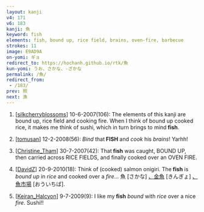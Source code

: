 ```yaml
---
layout: kanji
v4: 171
v6: 183
kanji: 魚
keyword: fish
elements: fish, bound up, rice field, brains, oven-fire, barbecue
strokes: 11
image: E9AD9A
on-yomi: ギョ
redirect_to: https://hochanh.github.io/rtk/魚
kun-yomi: うお、さかな、-ざかな
permalink: /魚/
redirect_from:
 - /183/
prev: 照
next: 漁
---
```


1) [<a href="http://kanji.koohii.com/profile/silkcherryblossoms">silkcherryblossoms</a>] 10-6-2007(106): The elements of this kanji are bound up, rice field and cooking fire. When I think of bound up cooked rice, it makes me think of sushi, which in turn brings to mind<strong> fish</strong>.

2) [<a href="http://kanji.koohii.com/profile/tomusan">tomusan</a>] 12-2-2008(56): <em>Bind</em> that<strong> FISH</strong> and <em>cook</em> his <em>brains</em>! Yarhh!

3) [<a href="http://kanji.koohii.com/profile/Christine_Tham">Christine_Tham</a>] 30-7-2007(42): That<strong> fish</strong> was caught, BOUND UP, then carried across RICE FIELDS, and finally cooked over an OVEN FIRE.

4) [<a href="http://kanji.koohii.com/profile/DavidZ">DavidZ</a>] 20-9-2010(18): Think of (cooked) salmon onigiri. The<strong> fish</strong> is <em>bound up</em> in <em>rice</em> and cooked over a <em>fire</em>... 魚 [さかな] <a href="midori://search?text=、金魚">、金魚</a> [きんぎょ] <a href="midori://search?text=、魚市場">、魚市場</a> [おういちば].

5) [<a href="http://kanji.koohii.com/profile/Keiran_Halcyon">Keiran_Halcyon</a>] 9-7-2009(9): I like my<strong> fish</strong> <em>bound</em> with <em>rice</em> over a nice <em>fire</em>. Sushi!!

